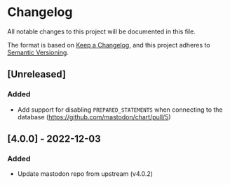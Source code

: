 # Changelog

All notable changes to this project will be documented in this file.

The format is based on [Keep a Changelog](https://keepachangelog.com/en/1.0.0/),
and this project adheres to [Semantic Versioning](https://semver.org/spec/v2.0.0.html).

## [Unreleased]

### Added
- Add support for disabling `PREPARED_STATEMENTS` when connecting to the database (https://github.com/mastodon/chart/pull/5)

## [4.0.0] - 2022-12-03
### Added
- Update mastodon repo from upstream (v4.0.2)

